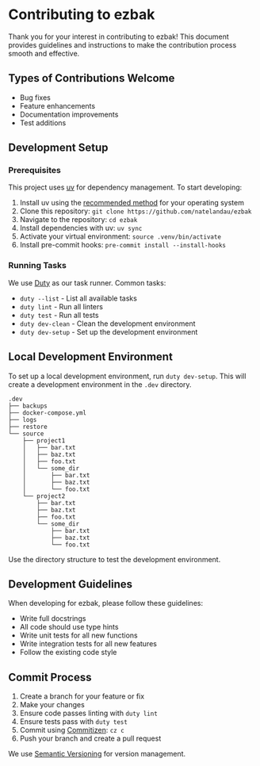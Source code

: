 # Contributing to ezbak

Thank you for your interest in contributing to ezbak! This document provides guidelines and instructions to make the contribution process smooth and effective.

## Types of Contributions Welcome

-   Bug fixes
-   Feature enhancements
-   Documentation improvements
-   Test additions

## Development Setup

### Prerequisites

This project uses [uv](https://docs.astral.sh/uv/) for dependency management. To start developing:

1. Install uv using the [recommended method](https://docs.astral.sh/uv/installation/) for your operating system
2. Clone this repository: `git clone https://github.com/natelandau/ezbak`
3. Navigate to the repository: `cd ezbak`
4. Install dependencies with uv: `uv sync`
5. Activate your virtual environment: `source .venv/bin/activate`
6. Install pre-commit hooks: `pre-commit install --install-hooks`

### Running Tasks

We use [Duty](https://pawamoy.github.io/duty/) as our task runner. Common tasks:

-   `duty --list` - List all available tasks
-   `duty lint` - Run all linters
-   `duty test` - Run all tests
-   `duty dev-clean` - Clean the development environment
-   `duty dev-setup` - Set up the development environment

## Local Development Environment

To set up a local development environment, run `duty dev-setup`. This will create a development environment in the `.dev` directory.

```
.dev
├── backups
├── docker-compose.yml
├── logs
├── restore
└── source
    ├── project1
    │   ├── bar.txt
    │   ├── baz.txt
    │   ├── foo.txt
    │   └── some_dir
    │       ├── bar.txt
    │       ├── baz.txt
    │       └── foo.txt
    └── project2
        ├── bar.txt
        ├── baz.txt
        ├── foo.txt
        └── some_dir
            ├── bar.txt
            ├── baz.txt
            └── foo.txt
```

Use the directory structure to test the development environment.

## Development Guidelines

When developing for ezbak, please follow these guidelines:

-   Write full docstrings
-   All code should use type hints
-   Write unit tests for all new functions
-   Write integration tests for all new features
-   Follow the existing code style

## Commit Process

1. Create a branch for your feature or fix
2. Make your changes
3. Ensure code passes linting with `duty lint`
4. Ensure tests pass with `duty test`
5. Commit using [Commitizen](https://github.com/commitizen-tools/commitizen): `cz c`
6. Push your branch and create a pull request

We use [Semantic Versioning](https://semver.org/) for version management.
